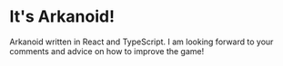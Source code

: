 # It's Arkanoid!
Arkanoid written in React and TypeScript. I am looking forward to your comments and advice on how to improve the game! 

